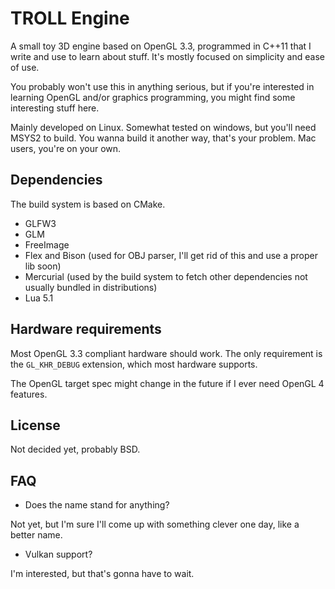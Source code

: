 # TROLL Engine

A small toy 3D engine based on OpenGL 3.3, programmed in C++11 that I write and use
to learn about stuff. It's mostly focused on simplicity and ease of use.

You probably won't use this in anything serious, but if you're interested in learning
OpenGL and/or graphics programming, you might find some interesting stuff here.

Mainly developed on Linux. Somewhat tested on windows, but you'll need MSYS2 to build.
You wanna build it another way, that's your problem. Mac users, you're on your own.

## Dependencies

The build system is based on CMake.

* GLFW3
* GLM
* FreeImage
* Flex and Bison (used for OBJ parser, I'll get rid of this and use a proper lib
  soon)
* Mercurial (used by the build system to fetch other dependencies not usually bundled
  in distributions)
* Lua 5.1

## Hardware requirements

Most OpenGL 3.3 compliant hardware should work. The only requirement is the
`GL_KHR_DEBUG` extension, which most hardware supports.

The OpenGL target spec might change in the future if I ever need OpenGL 4 features.

## License

Not decided yet, probably BSD.

## FAQ

* Does the name stand for anything?

Not yet, but I'm sure I'll come up with something clever one day, like a better name.

* Vulkan support?

I'm interested, but that's gonna have to wait.
